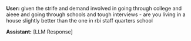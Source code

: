 **User:**
given the strife and demand involved in going through college and aieee and going through schools and tough interviews - are you living in a house slightly better than the one in rbi staff quarters school

**Assistant:**
[LLM Response]

